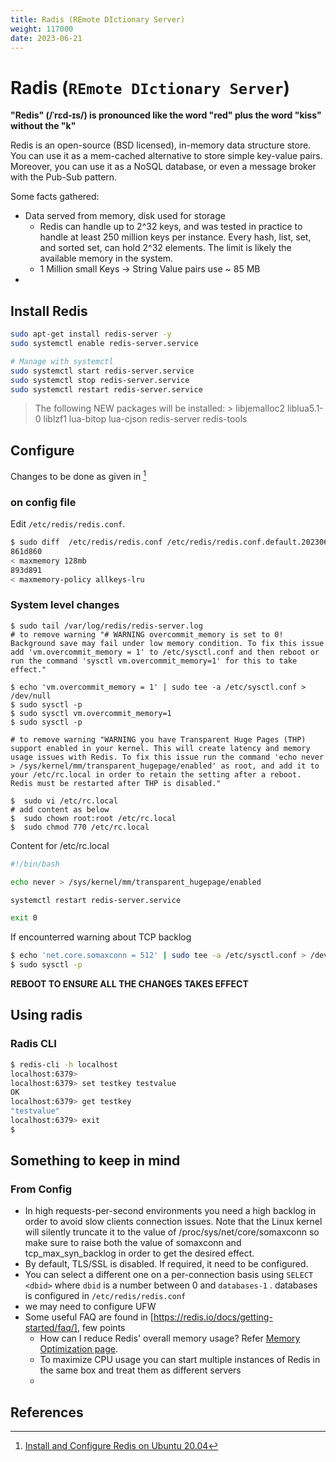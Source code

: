 ```yaml
---
title: Radis (REmote DIctionary Server)
weight: 117000
date: 2023-06-21
---
```


# Radis (`REmote DIctionary Server`)

__"Redis" (/ˈrɛd-ɪs/) is pronounced like the word "red" plus the word "kiss" without the "k"__

Redis is an open-source (BSD licensed), in-memory data structure store. You can use it as a mem-cached alternative to store simple key-value pairs. Moreover, you can use it as a NoSQL database, or even a message broker with the Pub-Sub pattern.

Some facts gathered:
* Data served from memory, disk used for storage
    * Redis can handle up to 2^32 keys, and was tested in practice to handle at least 250 million keys per instance. Every hash, list, set, and sorted set, can hold 2^32 elements. The limit is likely the available memory in the system.
    * 1 Million small Keys -> String Value pairs use ~ 85 MB
* 

## Install Redis

```bash
sudo apt-get install redis-server -y 
sudo systemctl enable redis-server.service

# Manage with systemctl
sudo systemctl start redis-server.service
sudo systemctl stop redis-server.service
sudo systemctl restart redis-server.service

```
> The following NEW packages will be installed:
    >  libjemalloc2 liblua5.1-0 liblzf1 lua-bitop lua-cjson redis-server redis-tools

## Configure
Changes to be done as given in [^1]

### on config file
Edit `/etc/redis/redis.conf`. 
```bash
$ sudo diff  /etc/redis/redis.conf /etc/redis/redis.conf.default.20230621
861d860
< maxmemory 128mb
893d891
< maxmemory-policy allkeys-lru
```
### System level changes
```bbash
$ sudo tail /var/log/redis/redis-server.log
# to remove warning "# WARNING overcommit_memory is set to 0! Background save may fail under low memory condition. To fix this issue add 'vm.overcommit_memory = 1' to /etc/sysctl.conf and then reboot or run the command 'sysctl vm.overcommit_memory=1' for this to take effect." 

$ echo 'vm.overcommit_memory = 1' | sudo tee -a /etc/sysctl.conf > /dev/null
$ sudo sysctl -p
$ sudo sysctl vm.overcommit_memory=1
$ sudo sysctl -p

# to remove warning "WARNING you have Transparent Huge Pages (THP) support enabled in your kernel. This will create latency and memory usage issues with Redis. To fix this issue run the command 'echo never > /sys/kernel/mm/transparent_hugepage/enabled' as root, and add it to your /etc/rc.local in order to retain the setting after a reboot. Redis must be restarted after THP is disabled."

$  sudo vi /etc/rc.local
# add content as below
$  sudo chown root:root /etc/rc.local
$  sudo chmod 770 /etc/rc.local
```    
Content for /etc/rc.local
```bash
#!/bin/bash

echo never > /sys/kernel/mm/transparent_hugepage/enabled

systemctl restart redis-server.service

exit 0
```

If encounterred warning about TCP backlog
```bash
$ echo 'net.core.somaxconn = 512' | sudo tee -a /etc/sysctl.conf > /dev/null
$ sudo sysctl -p
```
__REBOOT TO ENSURE ALL THE CHANGES TAKES EFFECT__

## Using radis
### Radis CLI
```bash
$ redis-cli -h localhost
localhost:6379> 
localhost:6379> set testkey testvalue
OK
localhost:6379> get testkey
"testvalue"
localhost:6379> exit
$ 
```

## Something to keep in mind 
### From Config
* In high requests-per-second environments you need a high backlog in order to avoid slow clients connection issues. Note that the Linux kernel will silently truncate it to the value of /proc/sys/net/core/somaxconn so make sure to raise both the value of somaxconn and tcp_max_syn_backlog in order to get the desired effect.
* By default, TLS/SSL is disabled. If required, it need to be configured.
* You can select a different one on a per-connection basis using `SELECT <dbid>` where `dbid` is a number between 0 and `databases-1` . databases is configured in `/etc/redis/redis.conf`
* we may need to configure UFW 
* Some useful FAQ are found in [https://redis.io/docs/getting-started/faq/], few points
    * How can I reduce Redis' overall memory usage? Refer  [Memory Optimization page](https://redis.io/topics/memory-optimization).
    * To maximize CPU usage you can start multiple instances of Redis in the same box and treat them as different servers
    * 

## References 

[^1]:  [Install and Configure Redis on Ubuntu 20.04](https://www.vultr.com/docs/install-and-configure-redis-on-ubuntu-20-04)
